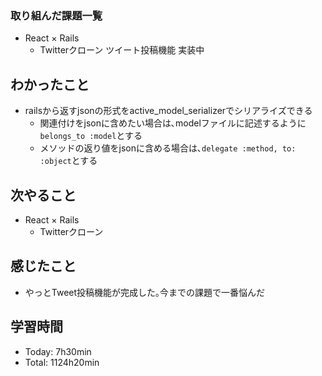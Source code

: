 ### 取り組んだ課題一覧
- React × Rails
  - Twitterクローン ツイート投稿機能 実装中
## わかったこと
- railsから返すjsonの形式をactive_model_serializerでシリアライズできる
  - 関連付けをjsonに含めたい場合は､modelファイルに記述するように`belongs_to :model`とする
  - メソッドの返り値をjsonに含める場合は､`delegate :method, to: :object`とする
## 次やること
- React × Rails
  - Twitterクローン
## 感じたこと
- やっとTweet投稿機能が完成した｡今までの課題で一番悩んだ
## 学習時間
- Today: 7h30min
- Total: 1124h20min